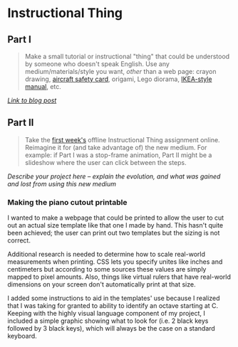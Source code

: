 # Instructional Thing

## Part I

> Make a small tutorial or instructional "thing" that could be understood by someone who doesn't speak English. Use any medium/materials/style you want, *other* than a web page: crayon drawing, [aircraft safety card](https://www.google.com/search?q=aircraft+safety+card&tbm=isch), origami, Lego diorama, [IKEA-style manual](http://www.ikea.com/ms/en_US/customer_service/assembly_instructions.html), etc.

*[Link to blog post](http://itp.aberubenste.in/2014/09/instructional-thing.html)*

## Part II

> Take the [first week's](https://github.com/bfl-itp/syllabus/blob/master/schedule.md#sep-4) offline Instructional Thing assignment online. Reimagine it for (and take advantage of) the new medium. For example: if Part I was a stop-frame animation, Part II might be a slideshow where the user can click between the steps.

*Describe your project here – explain the evolution, and what was gained and lost from using this new medium*

### Making the piano cutout printable

I wanted to make a webpage that could be printed to allow the user to cut out an actual size template like that one I made by hand. This hasn't quite been achieved; the user can print out two templates but the sizing is not correct.

Additional research is needed to determine how to scale real-world measurements when printing. CSS lets you specify unites like inches and centimeters but according to some sources these values are simply mapped to pixel amounts. Also, things like virtual rulers that have real-world dimensions on your screen don't automatically print at that size.

I added some instructions to aid in the templates' use because I realized that I was taking for granted to ability to identify an octave starting at C. Keeping with the highly visual language component of my project, I included a simple graphic showing what to look for (i.e. 2 black keys followed by 3 black keys), which will always be the case on a standard keyboard.
